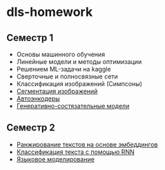 # dls-homework

## Семестр 1
* Основы машинного обучения
* Линейные модели и методы оптимизации
* Решением ML-задачи на kaggle
* Сверточные и полносвязные сети
* Классификация изображений (Симпсоны)
* [Сегментация изображений]([hw]segmentation.ipynb)
* [Автоэнкодеры]([hw]autoencoders_semester1.ipynb)
* [Генеративно-состязательные модели]([hw]GAN.ipynb)

## Семестр 2
* [Ранжирование текстов на основе эмбеддингов]([homework]simple_embeddings.ipynb)
* [Классификация текста с помощью RNN](hw_text_classification.ipynb)
* [Языковое моделирование](hw_language_modelling.ipynb)
